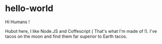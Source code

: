 # hello-world

Hi Humans !

Hubot here, I like Node.JS and Coffescript ( That's what I'm made of !).
I've tacos on the moon and find them far superior to Earth tacos.
